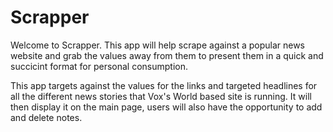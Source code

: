 # Scrapper

Welcome to Scrapper. This app will help scrape against a popular news website and grab the values away from them to present them in a quick and succicint format for personal consumption. 

This app targets against the values for the links and targeted headlines for all the different news stories that Vox's World based site is running. It will then display it on the main page, users will also have the opportunity to add and delete notes.